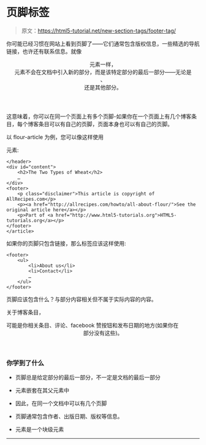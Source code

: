 # 页脚标签

> 原文：<https://html5-tutorial.net/new-section-tags/footer-tag/>

你可能已经习惯在网站上看到页脚了——它们通常包含版权信息，一些精选的导航链接，也许还有联系信息。就像

<header>元素一样，

<footer>元素不会在文档中引入新的部分，而是该特定部分的最后一部分——无论是

<article>、

<section>还是其他部分。</section>

</article>

</footer>

</header>

这意味着，你可以在同一个页面上有多个页脚-如果你在一个页面上有几个博客条目，每个博客条目可以有自己的页脚，页面本身也可以有自己的页脚。

以 flour-article 为例，您可以像这样使用

<footer>元素:</footer>

```
</header>
<div id="content">
	<h2>The Two Types of Wheat</h2>
	…
</div>
<footer>
	<p class="disclaimer">This article is copyright of AllRecipes.com</p>
	<p><a href="http://allrecipes.com/howto/all-about-flour/">See the original article here</a></p>
	<p>Part of <a href="http://www.html5-tutorials.org">HTML5-tutorials.org</a></p>
</footer>
</article>
```

如果你的页脚只包含链接，那么标签应该这样使用:

```
<footer>
	<ul>
		<li>About us</li>
		<li>Contact</li>
		…
	</ul>
</footer>
```

<input type="hidden" name="IL_IN_ARTICLE">

页脚应该包含什么？与部分内容相关但不属于实际内容的内容。

关于博客条目，

<footer>可能是你相关条目、评论、facebook 赞按钮和发布日期的地方(如果你在

<header>部分没有这些)。</header>

</footer>

### 你学到了什么

*   页脚总是给定部分的最后一部分，不一定是文档的最后一部分
*   <footer>元素嵌套在其父元素中</footer>

*   因此，在同一个文档中可以有几个页脚
*   页脚通常包含作者、出版日期、版权等信息。
*   <footer>元素是一个块级元素</footer>

* * *